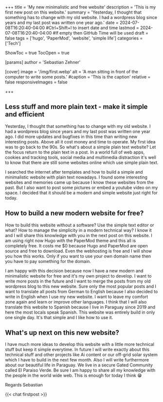 +++
title = 'My new minimalistic and free website'
description = 'This is my first new post on this website.'
summary = 'Yesterday, I thought that something has to change with my old website. I had a wordpress blog since years and my last post was written one year ago.'
date = 2024-07-08T16:20:40-04:00 #Ctrl+Shift+I to insert date and time
lastmod = 2024-07-08T16:20:40-04:00 #If empty then GitHub Time will be used
draft = false
tags = ['hugo', 'PaperMod', 'website', 'simple life']
categories = ['Tech']

ShowToc = true
TocOpen = true

[params]
    author = 'Sebastian Zehner'  

[cover]
    image = '/img/first.webp'
    alt = 'A man sitting in front of the computer to write some posts.'
    #caption = 'This is the caption'
    relative = false
    responsiveImages = false

+++

## Less stuff and more plain text - make it simple and efficient

Yesterday, I thought that something has to change with my old website. I had a wordpress blog since years and my last post was written one year ago. I did more updates and bugfixes in this time than writing new interesting posts. Above all it cost money and time to operate. My first idea was to go back to the 90s. So what's about a simple plain text website? Let the focus return to the plain text in a post. In a world full of web apps, cookies and tracking tools, social media and multimedia distraction it's well to know that there are still some websites online which use simple plain text.

I searched the internet after templates and how to build a simple and minimalistic website with plain text nowadays. I found some interesting websites and memories came up because I know these websites from the past. But I also want to post some pictures or embed a youtube video on my space. I decided that it should be a modern and simple website just right for today.

## How to build a new modern website for free?

How to build this website without a software? Use the simple text editor or what? How to manage the simplicity in a modern technical way? I know it and I will share this knowledge with you in the next post on this website. I am using right now Hugo with the PaperMod theme and this all is completely free. It costs me $0 because Hugo and PaperMod are open source and free to download. Even the webhosting is free and I will show you how this works. Only if you want to use your own domain name then you have to pay something for the domain.

I am happy with this decision because now I have a new modern and minimalistic website for free and it's my own project to develop. I want to write more posts in the future and I want to merge the posts from my old wordpress blog to this new website. Sure only the most popular posts and I want to translate all posts from German to English because I also decided to write in English when I use my new website. I want to leave my comfort zone again and learn or improve other languages. I think that I will also translate this website to Spanish because I live in Paraguay since 2019 and here the most locals speak Spanish. This website was entirely build in only one single day. It's that simple and I like how to use it.

## What's up next on this new website?

I have much more ideas to develop this website with a little more technical stuff but keep it simple everytime. In future I will write exactly about this technical stuff and other projects like Ai content or our off-grid solar system which I have to build in the next few month. Also I will write furthermore about our beautiful life in Paraguay. We live in a secure Gated Community called El Paraiso Verde. Be sure I am happy to share all my knowledge with the people in the world wide web. This is enough for today I think :grin:

Regards
Sebastian

{{< chat firstpost >}}

